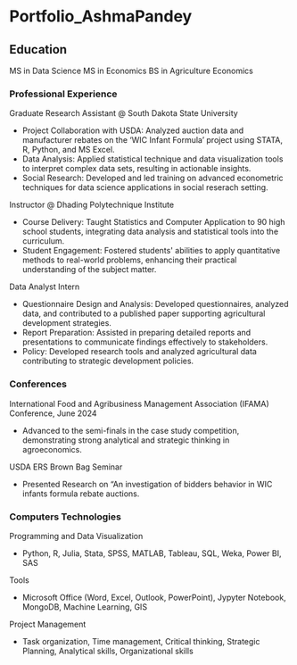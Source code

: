# Portfolio_AshmaPandey

## Education
MS in Data Science 
MS in Economics
BS in Agriculture Economics 

### Professional Experience
Graduate Research Assistant @ South Dakota State University 
- Project Collaboration with USDA: Analyzed auction data and manufacturer rebates on the ‘WIC Infant Formula’ project using STATA, R, Python, and MS Excel.
- Data Analysis: Applied statistical technique and data visualization tools to interpret complex data sets, resulting in actionable insights.
- Social Research: Developed and led training on advanced econometric techniques for data science applications in social reserach setting.

Instructor @ Dhading Polytechnique Institute
- Course Delivery: Taught Statistics and Computer Application to 90 high school students, integrating data analysis and statistical tools into the curriculum.
- Student Engagement: Fostered students' abilities to apply quantitative methods to real-world problems, enhancing their practical understanding of the subject matter.

Data Analyst Intern 
- Questionnaire Design and Analysis: Developed questionnaires, analyzed data, and contributed to a published paper supporting agricultural development strategies.
- Report Preparation: Assisted in preparing detailed reports and presentations to communicate findings effectively to stakeholders.
- Policy: Developed research tools and analyzed agricultural data contributing to strategic development policies.

### Conferences
International Food and Agribusiness Management Association (IFAMA) Conference, June 2024
- Advanced to the semi-finals in the case study competition, demonstrating strong analytical and strategic thinking in agroeconomics.

USDA ERS Brown Bag Seminar
- Presented Research on “An investigation of bidders behavior in WIC infants formula rebate auctions.

### Computers Technologies
Programming and Data Visualization
- Python, R, Julia, Stata, SPSS, MATLAB, Tableau, SQL, Weka, Power BI, SAS

Tools
- Microsoft Office (Word, Excel, Outlook, PowerPoint), Jypyter Notebook, MongoDB, Machine Learning, GIS

Project Management
- Task organization, Time management, Critical thinking, Strategic Planning, Analytical skills, Organizational skills


